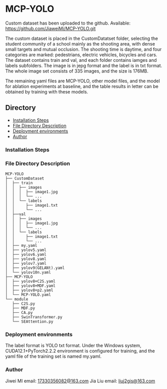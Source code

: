 

# MCP-YOLO

Custom dataset has been uploaded to the github. Available: https://github.com/JiaweiMi/MCP-YOLO.git

The custom dataset is placed in the CustomDatatset folder, selecting the student community of a school mainly  as the shooting area, with dense small targets and mutual occlusion. The shooting time is daytime, and four categories are marked: pedestrians, electric vehicles, bicycles and cars. The dataset contains train and val, and each folder contains iamges and labels subfolders. The image is in jepg format and the label is in txt format. The whole image set consists of 335 images, and the size is 176MB.


The remaining yaml files are MCP-YOLO, other model files, and the model for ablation experiments at baseline, and the table results in letter can be obtained by training with these models.

## Directory
- [Installation Steps](#installation-steps)
- [File Directory Description](#file-directory-description)
- [Deployment environments](#deployment-environments)
- [Author](#Author)


### Installation Steps


### File Directory Description

```
MCP-YOLO 
├── CustomDataset
│  ├── train
│  │  ├── images
│  │  │  ├── image1.jpg
│  │  │  └── ...
│  │  └── labels
│  │     ├── image1.txt
│  │     └── ...
│  ├──val  
│  │  ├── images
│  │  │  ├── image1.jpg
│  │  │  └── ...
│  │  └── labels
│  │     ├── image1.txt
│  │     └── ...
│  ├── my.yaml
│  ├── yolov5.yaml
│  ├── yolov6.yaml
│  ├── yolov8.yaml
│  ├── yolov7.yaml
│  ├── yolov9(GELANt).yaml
│  └── yolov10n.yaml
├── MCP-YOLO
│  ├── yolov8+C2S.yaml
│  ├── yolov8+MDF.yaml
│  ├── yolov8+p2.yaml
│  └── MCP-YOLO.yaml
└── module
   ├── C2S.py
   ├── MDF.py
   ├── CA.py
   ├── SwinTransformer.py
   └── SEAttention.py

```
### Deployment environments

The label format is YOLO txt format. Under the Windows system, CUDA12.1+PyTorch2.2.2 environment is configured for training, and the yaml file of the training set is named my.yaml.

### Author

Jiwei MI email: 17330356082@163.com
Jia Liu  email: liuj2gis@163.com   




